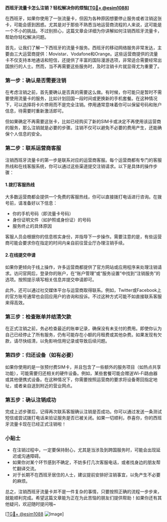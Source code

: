 **西班牙流量卡怎么注销？轻松解决你的烦恼[[TG💪+ @esim1088](https://t.me/s/esim1088)]**

在西班牙，如果你使用了一张流量卡，但因为各种原因想要停止服务或者注销这张卡，可能会感到困惑。尤其是对于那些不熟悉当地运营商流程的人来说，这可能是一个不小的挑战。不过别担心，这篇文章会详细为你讲解如何注销西班牙流量卡，帮助你轻松解决问题。

首先，让我们了解一下西班牙的流量卡服务。西班牙的移动网络服务非常发达，主要由三大运营商提供：Movistar、Vodafone和Orange。这些运营商提供的流量卡不仅支持本地通话和短信，还提供了丰富的国际漫游选项，非常适合需要经常出国旅行的人士。然而，当不再需要这些服务时，及时注销卡片就显得尤为重要了。

### **第一步：确认是否需要注销**
在考虑注销之前，首先要确认是否真的需要这么做。有时候，你可能只是暂时不需要使用流量卡的服务，比如计划回国一段时间或更换新的手机套餐。在这种情况下，可以选择将卡片停用而不是完全注销。停用通常意味着你可以保留号码和账户信息，待需要时重新激活即可。

但如果确定不再需要这张卡，比如已经购买了新的SIM卡或决定不再使用该运营商的服务，那么注销就是必要的步骤。注销不仅可以避免不必要的费用产生，还能确保个人信息的安全。

### **第二步：联系运营商客服**
注销西班牙流量卡的第一步是联系对应的运营商客服。每个运营商都有专门的客服热线和在线客服系统，你可以通过这些渠道提交注销请求。以下是具体的操作步骤：

#### **1.拨打客服热线**
大多数运营商都会提供一个免费的客服热线，你可以直接拨打电话进行咨询。在拨号前，请准备好以下信息：
- 你的手机号码（即流量卡号码）
- 身份证明文件（如护照或身份证）的号码
- 服务终止的具体原因

客服人员会根据你的信息核实身份，并指导下一步操作。需要注意的是，有些运营商可能会要求你在指定的时间内亲自前往营业厅办理注销手续。

#### **2.在线提交申请**
如果你更倾向于线上操作，许多运营商都提供了官方网站或应用程序来处理注销请求。访问官网后，登录你的账户，在“账户管理”或“服务设置”中找到“注销服务”的选项。按照提示填写相关信息并提交申请即可。

此外，还可以通过社交媒体平台与运营商取得联系。例如，Twitter或Facebook上的官方账号通常也会回应用户的咨询和投诉。不过这种方式可能不如直接联系客服来得高效。

### **第三步：检查账单并结清欠款**
在正式注销之前，务必检查最近的账单记录，确保没有未支付的费用。即使你认为自己已经停止了所有服务，仍有可能存在小额的月租费或其他杂费。如果发现有欠款，请尽快结清，以免影响信用记录或导致后续问题。

### **第四步：归还设备（如有必要）**
如果你使用的是一张预付费SIM卡，并且包含了一些额外的服务项目（如热点共享功能），可能需要归还相关的硬件设备。例如，某些套餐可能会赠送Wi-Fi路由器或其他便携式设备。在这种情况下，你需要按照运营商的要求将设备寄回指定地址，或者亲自送到附近的营业网点。

### **第五步：确认注销成功**
完成上述步骤后，记得再次联系客服确认注销是否成功。你可以通过发送一条测试短信或尝试拨打电话来验证服务是否已被关闭。如果一切顺利，恭喜你，你的西班牙流量卡现在已经正式注销啦！

### **小贴士**
- 在注销过程中，一定要保持耐心，尤其是当涉及到跨国服务时，可能会出现延迟或沟通障碍。
- 如果你对某个环节感到不确定，不妨多打几次客服电话，或者找身边的朋友帮忙翻译交流。
- 对于长期不在西班牙居住的人士，建议提前安排好注销事宜，以免产生不必要的麻烦。

总之，注销西班牙流量卡并不是一件复杂的事情，只要按照正确的流程一步步来，就能顺利完成。希望这篇文章能为正在为此苦恼的朋友们提供帮助！如果你还有其他疑问，欢迎随时提问哦~

[[TG💪+ @esim1088](https://t.me/s/esim1088) ![Image](https://i.postimg.cc/4NQfJmqS/Snipaste-2025-05-13-00-14-12.png)]